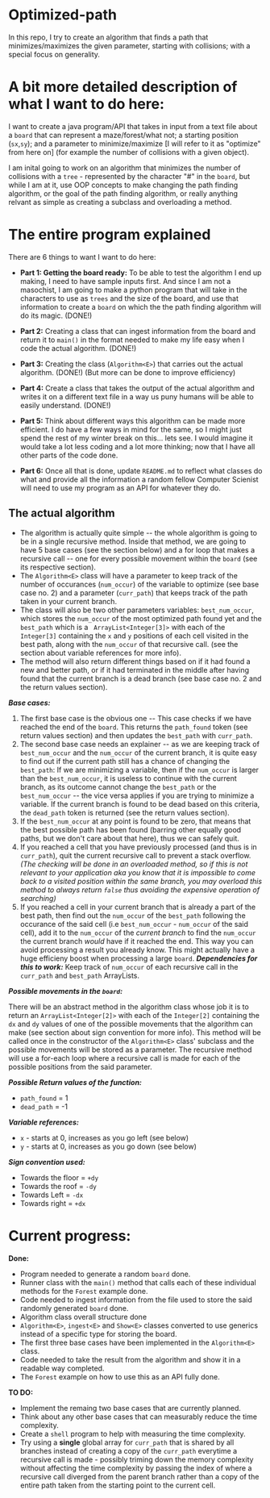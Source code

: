 # Optimized-path
In this repo, I try to create an algorithm that finds a path that minimizes/maximizes the given parameter, starting with collisions; with a special focus on generality.

# A bit more detailed description of what I want to do here: #

I want to create a java program/API that takes in input from a text file about a `board` that can represent a maze/forest/what not; a starting position (`sx`,`sy`); and a parameter to minimize/maximize [I will refer to it as "optimize" from here on] (for example the number of collisions with a given object).

I am inital going to work on an algorithm that minimizes the number of collisions with a `tree` - represented by the character "#" in the `board`, but while I am at it, use OOP concepts to make changing the path finding algorithm, or the goal of the path finding algorithm, or really anything relvant as simple as creating a subclass and overloading a method.

# The entire program explained #
There are 6 things to want I want to do here:

- __Part 1: Getting the board ready:__
  To be able to test the algorithm I end up making, I need to have sample inputs first. And since I am not a masochist, I am going to make a python program that will take in the characters to use as `trees` and the size of the board, and use that information to create a `board` on which the the path finding algorithm will do its magic. (DONE!)
 
- __Part 2:__ Creating a class that can ingest information from the board and return it to `main()` in the format needed to make my life easy when I code the actual algorithm. (DONE!)

- __Part 3:__ Creating the class (`Algorithm<E>`) that carries out the actual algorithm. (DONE!) (But more can be done to improve efficiency)

- __Part 4:__ Create a class that takes the output of the actual algorithm and writes it on a different text file in a way us puny humans will be able to easily understand. (DONE!)

- __Part 5:__ Think about different ways this algorithm can be made more efficient. I do have a few ways in mind for the same, so I might just spend the rest of my winter break on this... lets see. I would imagine it would take a lot less coding and a lot more thinking; now that I have all other parts of the code done.

- __Part 6:__ Once all that is done, update `README.md` to reflect what classes do what and provide all the information a random fellow Computer Scienist will need to use my program as an API for whatever they do.


## The actual algorithm ##

- The algorithm is actually quite simple -- the whole algorithm is going to be in a single recursive method. Inside that method, we are going to have 5 base cases (see the section below) and a for loop that makes a recursive call -- one for every possible movement within the `board` (see its respective section). 
- The `Algorithm<E>` class will have a parameter to keep track of the number of occurances (`num_occur`) of the variable to optimize (see base case no. 2) and a parameter (`curr_path`) that keeps track of the path taken in your current branch. 
- The class will also be two other parameters variables: `best_num_occur`, which stores the `num_occur` of the most optimized path found yet and the `best_path` which is a ` ArrayList<Integer[3]>` with each of the `Integer[3]` containing the `x` and `y` positions of each cell visited in the best path, along with the `num_occur` of that recursive call. (see the section about variable references for more info).
- The method will also return different things based on if it had found a new and better path, or if it had terminated in the middle after having found that the current branch is a dead branch (see base case no. 2 and the return values section). 

___Base cases:___

1.  The first base case is the obvious one -- This case checks if we have reached the end of the `board`. This returns the `path_found` token (see return values section) and then updates the `best_path` with `curr_path`.
2.  The second base case needs an explainer -- as we are keeping track of `best_num_occur` and the `num_occur` of the current branch, it is quite easy to find out if the current path still has a chance of changing the `best_path`: If we are minimizing a variable, then if the `num_occur` is larger than the `best_num_occur`, it is useless to continue with the current branch, as its outcome cannot change the `best_path` or the `best_num_occur` -- the vice versa applies if you are trying to minimize a variable. If the current branch is found to be dead based on this criteria, the `dead_path` token is returned (see the return values section).
3. If the `best_num_occur` at any point is found to be zero, that means that the best possible path has been found (barring other equally good paths, but we don't care about that here), thus we can safely quit. 
4. If you reached a cell that you have previously processed (and thus is in `curr_path`), quit the current recursive call to prevent a stack overflow. _(The checking will be done in an overloaded method, so if this is not relevant to your application aka you know that it is impossible to come back to a visited position within the same branch, you may overload this method to always return `false` thus avoiding the expensive operation of searching)_
5. If you reached a cell in your current branch that is already a part of the best path, then find out the `num_occur` of the `best_path` following the occurance of the said cell (i.e `best_num_occur` - `num_occur` of the said cell), add it to the `num_occur` of the _current branch_ to find the `num_occur` the current branch _would_ have if it reached the end. This way you can avoid processing a result you already know. This might actually have a huge efficieny boost when processing a large `board`.
___Dependencies for this to work:___ Keep track of `num_occur` of each recursive call in the `curr_path` and `best_path` ArrayLists. 


___Possible movements in the `board`:___

There will be an abstract method in the algorithm class whose job it is to return an `ArrayList<Integer[2]>` with each of the `Integer[2]` containing the `dx` and `dy` values of one of the possible movements that the algorithm can make (see section about sign convention for more info). This method will be called once in the constructor of the `Algorithm<E>` class' subclass and the possible movements will be stored as a parameter. The recursive method will use a for-each loop where a recursive call is made for each of the possible positions from the said parameter.

___Possible Return values of the function:___

- `path_found` = 1
- `dead_path` = -1


___Variable references:___
- `x` - starts at 0, increases as you go left (see below)
- `y` - starts at 0, increases as you go down (see below)

___Sign convention used:___

- Towards the floor = `+dy`
- Towards the roof = `-dy`
- Towards Left = `-dx`
- Towards right = `+dx`

# Current progress: #

__Done:__
- Program needed to generate a random `board` done.
- Runner class with the `main()` method that calls each of these individual methods for the `Forest` example done.
- Code needed to ingest information from the file used to store the said randomly generated `board` done.
- Algorithm class overall structure done
- `Algorithm<E>`, `ingest<E>` and `Show<E>` classes converted to use generics instead of a specific type for storing the board.
- The first three base cases have been implemented in the `Algorithm<E>` class.
- Code needed to take the result from the algorithm and show it in a readable way completed.
- The `Forest` example on how to use this as an API fully done.

__TO DO:__
- Implement the remaing two base cases that are currently planned.
- Think about any other base cases that can measurably reduce the time complexity.
- Create a `shell` program to help with measuring the time complexity. 
- Try using a __single__ global array for `curr_path` that is shared by all branches instead of creating a copy of the `curr_path` everytime a recursive call is made - possibly triming down the memory complexity without affecting the time complexity by passing the index of where a recursive call diverged from the parent branch rather than a copy of the entire path taken from the starting point to the current cell.
